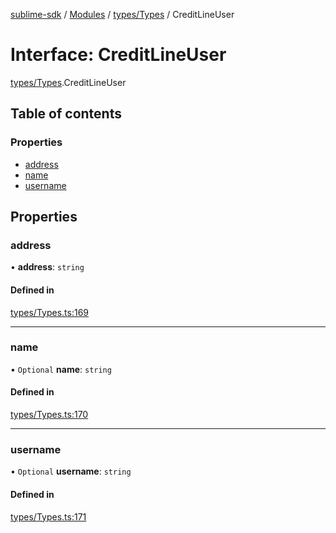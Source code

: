 [sublime-sdk](../README.md) / [Modules](../modules.md) / [types/Types](../modules/types_Types.md) / CreditLineUser

# Interface: CreditLineUser

[types/Types](../modules/types_Types.md).CreditLineUser

## Table of contents

### Properties

- [address](types_Types.CreditLineUser.md#address)
- [name](types_Types.CreditLineUser.md#name)
- [username](types_Types.CreditLineUser.md#username)

## Properties

### address

• **address**: `string`

#### Defined in

[types/Types.ts:169](https://github.com/akshay111meher/sublime-sdk/blob/5e69867/src/types/Types.ts#L169)

___

### name

• `Optional` **name**: `string`

#### Defined in

[types/Types.ts:170](https://github.com/akshay111meher/sublime-sdk/blob/5e69867/src/types/Types.ts#L170)

___

### username

• `Optional` **username**: `string`

#### Defined in

[types/Types.ts:171](https://github.com/akshay111meher/sublime-sdk/blob/5e69867/src/types/Types.ts#L171)
